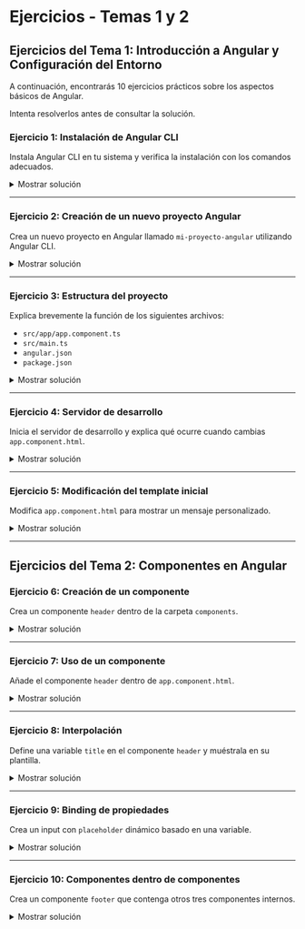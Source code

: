 # **Ejercicios - Temas 1 y 2**

## **Ejercicios del Tema 1: Introducción a Angular y Configuración del Entorno**

A continuación, encontrarás 10 ejercicios prácticos sobre los aspectos básicos de Angular.

Intenta resolverlos antes de consultar la solución.

### **Ejercicio 1: Instalación de Angular CLI**

Instala Angular CLI en tu sistema y verifica la instalación con los comandos adecuados.

<details><summary>Mostrar solución</summary>

```sh
npm install -g @angular/cli
ng version
```

</details>

---

### **Ejercicio 2: Creación de un nuevo proyecto Angular**

Crea un nuevo proyecto en Angular llamado `mi-proyecto-angular` utilizando Angular CLI.

<details><summary>Mostrar solución</summary>

```sh
ng new mi-proyecto-angular
```

</details>

---

### **Ejercicio 3: Estructura del proyecto**

Explica brevemente la función de los siguientes archivos:

- `src/app/app.component.ts`
- `src/main.ts`
- `angular.json`
- `package.json`
<details><summary>Mostrar solución</summary>

- `src/app/app.component.ts`: Define la lógica del componente principal de la aplicación.
- `src/main.ts`: Punto de entrada de la aplicación.
- `angular.json`: Configuración del proyecto Angular.
- `package.json`: Lista de dependencias y scripts del proyecto.

</details>

---

### **Ejercicio 4: Servidor de desarrollo**

Inicia el servidor de desarrollo y explica qué ocurre cuando cambias `app.component.html`.

<details><summary>Mostrar solución</summary>

```sh
ng serve
```

Cualquier cambio en `app.component.html` se reflejará automáticamente en el navegador sin necesidad de recargar la página.

</details>

---

### **Ejercicio 5: Modificación del template inicial**

Modifica `app.component.html` para mostrar un mensaje personalizado.

<details><summary>Mostrar solución</summary>

```html
<h1>Bienvenido a mi aplicación en Angular</h1>
```

</details>

---

## **Ejercicios del Tema 2: Componentes en Angular**

### **Ejercicio 6: Creación de un componente**

Crea un componente `header` dentro de la carpeta `components`.

<details><summary>Mostrar solución</summary>

```sh
ng generate component components/header
```

Este comando genera los archivos necesarios: `.ts`, `.html`, `.css` y `.spec.ts`.

</details>

---

### **Ejercicio 7: Uso de un componente**

Añade el componente `header` dentro de `app.component.html`.

<details><summary>Mostrar solución</summary>

```html
<app-header></app-header>
```

</details>

---

### **Ejercicio 8: Interpolación**

Define una variable `title` en el componente `header` y muéstrala en su plantilla.

<details><summary>Mostrar solución</summary>

```ts
export class HeaderComponent {
  title = "Bienvenido a mi aplicación";
}
```

```html
<h1>{{ title }}</h1>
```

</details>

---

### **Ejercicio 9: Binding de propiedades**

Crea un input con `placeholder` dinámico basado en una variable.

<details><summary>Mostrar solución</summary>

```ts
export class HeaderComponent {
  placeholderText = "Introduce tu nombre";
}
```

```html
<input [placeholder]="placeholderText" />
```

</details>

---

### **Ejercicio 10: Componentes dentro de componentes**

Crea un componente `footer` que contenga otros tres componentes internos.

<details><summary>Mostrar solución</summary>

```sh
ng generate component components/footer
ng generate component components/footer/info
ng generate component components/footer/social
ng generate component components/footer/contact
```

```html
<app-info></app-info>
<app-social></app-social>
<app-contact></app-contact>
```

</details>
